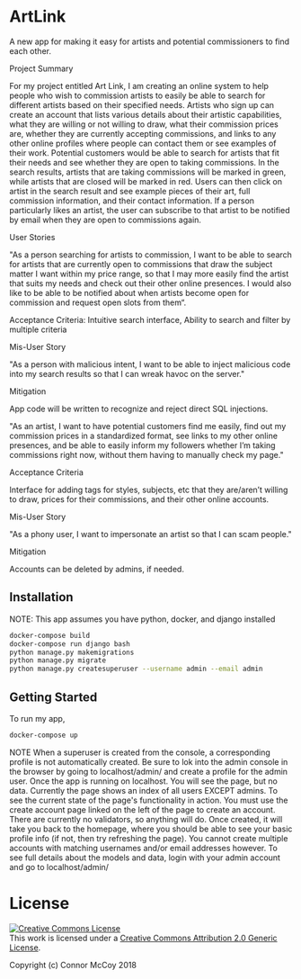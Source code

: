 # ArtLink
A new app for making it easy for artists and potential commissioners to find each other.

Project Summary

For my project entitled Art Link, I am creating an online system to help people who wish to commission artists to easily be able to search for different artists based on their specified needs. Artists who sign up can create an account that lists various details about their artistic capabilities, what they are willing or not willing to draw, what their commission prices are, whether they are currently accepting commissions, and links to any other online profiles where people can contact them or see examples of their work. Potential customers would be able to search for artists that fit their needs and see whether they are open to taking commissions. In the search results, artists that are taking commissions will be marked in green, while artists that are closed will be marked in red. Users can then click on artist in the search result and see example pieces of their art, full commission information, and their contact information. If a person particularly likes an artist, the user can subscribe to that artist to be notified by email when they are open to commissions again.
	
User Stories

"As a person searching for artists to commission, I want to be able to search for artists that are currently open to commissions that draw the subject matter I want within my price range, so that I may more easily find the artist that suits my needs and check out their other online presences. I would also like to be able to be notified about when artists become open for commission and request open slots from them“.

Acceptance Criteria: Intuitive search interface, Ability to search and filter by multiple criteria

Mis-User Story

"As a person with malicious intent, I want to be able to inject malicious code into my search results so that I can wreak havoc on the server."

Mitigation

App code will be written to recognize and reject direct SQL injections.

"As an artist, I want to have potential customers find me easily, find out my commission prices in a standardized format, see links to my other online presences, and be able to easily inform my followers whether I’m taking commissions right now, without them having to manually check my page."

Acceptance Criteria

Interface for adding tags for styles, subjects, etc that they are/aren’t willing to draw, prices for their commissions, and their other online accounts.
	
Mis-User Story

"As a phony user, I want to impersonate an artist so that I can scam people."
	
Mitigation
	
Accounts can be deleted by admins, if needed.


## Installation
NOTE: This app assumes you have python, docker, and django installed
```bash
docker-compose build
docker-compose run django bash
python manage.py makemigrations
python manage.py migrate
python manage.py createsuperuser --username admin --email admin
```

## Getting Started
To run my app,
```bash
docker-compose up
```
NOTE
When a superuser is created from the console, a corresponding profile is not automatically created. Be sure to lok into the admin console in the browser by going to localhost/admin/ and create a profile for the admin user. Once the app is running on localhost. You will see the page, but no data. Currently the page shows an index of all users EXCEPT admins. To see the current state of the page's functionality in action. You must use the create account page linked on the left of the page to create an account. There are currently no validators, so anything will do. Once created, it will take you back to the homepage, where you should be able to see your basic profile info (if not, then try refreshing the page). You cannot create multiple accounts with matching usernames and/or email addresses however. To see full details about the models and data, login with your admin account and go to localhost/admin/

# License
<a rel="license" href="http://creativecommons.org/licenses/by/2.0/"><img alt="Creative Commons License" style="border-width:0" src="https://i.creativecommons.org/l/by/2.0/88x31.png" /></a><br />This work is licensed under a <a rel="license" href="http://creativecommons.org/licenses/by/2.0/">Creative Commons Attribution 2.0 Generic License</a>.

Copyright (c) Connor McCoy 2018
